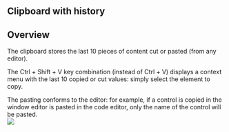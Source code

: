 


## Clipboard with history
			



<a name="NOTE1"></a>
<a name="NOTE1_1"></a>


## Overview
<a name="overview_ELTTEXTE000063"></a>
The clipboard stores the last 10 pieces of content cut or pasted (from any editor). 

The Ctrl + Shift + V key combination (instead of Ctrl + V) displays a context menu with the last 10 copied or cut values: simply select the element to copy. 

The pasting conforms to the editor: for example, if a control is copied in the window editor is pasted in the code editor, only the name of the control will be pasted. <br>![](https://doc.pcsoft.fr/en-US/images/image.awp?langid=3&name=pressepaier_historise.gif)



